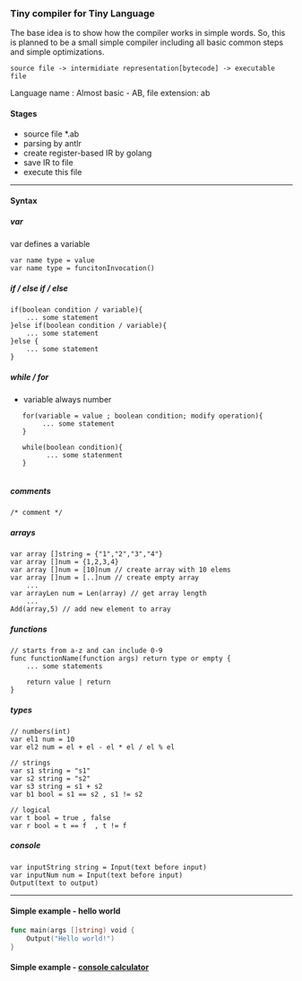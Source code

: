 ### Tiny compiler for Tiny Language

The base idea is to show how the compiler works in simple words.
So, this is planned to be a small simple compiler including all basic common steps and simple optimizations.

```
source file -> intermidiate representation[bytecode] -> executable file
```

Language name : Almost basic - AB, file extension: ab

#### Stages
- source file *.ab
- parsing by antlr
- create register-based IR by golang 
- save IR to file
- execute this file 

---

#### Syntax

##### var
var defines a variable
```
var name type = value
var name type = funcitonInvocation()

```
##### if / else if / else

```
if(boolean condition / variable){
    ... some statement
}else if(boolean condition / variable){
    ... some statement
}else {
    ... some statement
}

```

##### while / for
 - variable always number
``` 
   for(variable = value ; boolean condition; modify operation){
        ... some statement
   }
   
   while(boolean condition){
         ... some statenment 
   }
   

```

##### comments

```
/* comment */
```

##### arrays
```
var array []string = {"1","2","3","4"}
var array []num = {1,2,3,4}
var array []num = [10]num // create array with 10 elems
var array []num = [..]num // create empty array 
    ...
var arrayLen num = Len(array) // get array length 
    ...
Add(array,5) // add new element to array
```
##### functions

```
// starts from a-z and can include 0-9
func functionName(function args) return type or empty {
    ... some statements
    
    return value | return
}

```

##### types
```
// numbers(int)
var el1 num = 10
var el2 num = el + el - el * el / el % el

// strings
var s1 string = "s1" 
var s2 string = "s2"
var s3 string = s1 + s2 
var b1 bool = s1 == s2 , s1 != s2

// logical
var t bool = true , false
var r bool = t == f  , t != f

```

##### console
```
var inputString string = Input(text before input)
var inputNum num = Input(text before input)
Output(text to output)
```

-------

#### Simple example - hello world
```go
func main(args []string) void {
	Output("Hello world!")
}
``` 


#### Simple example - [console calculator](/src/ab/calculator.ab)


